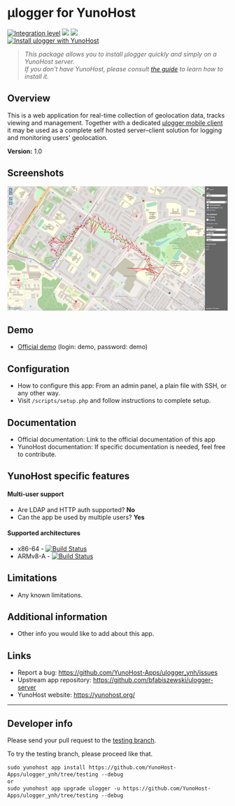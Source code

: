 # μlogger for YunoHost

[![Integration level](https://dash.yunohost.org/integration/ulogger.svg)](https://dash.yunohost.org/appci/app/ulogger) ![](https://ci-apps.yunohost.org/ci/badges/ulogger.status.svg) ![](https://ci-apps.yunohost.org/ci/badges/ulogger.maintain.svg)  
[![Install μlogger with YunoHost](https://install-app.yunohost.org/install-with-yunohost.svg)](https://install-app.yunohost.org/?app=ulogger)

> *This package allows you to install μlogger quickly and simply on a YunoHost server.  
If you don't have YunoHost, please consult [the guide](https://yunohost.org/#/install) to learn how to install it.*

## Overview
This is a web application for real-time collection of geolocation data, tracks viewing and management. Together with a dedicated [μlogger mobile client](https://github.com/bfabiszewski/ulogger-android) it may be used as a complete self hosted server–client solution for logging and monitoring users' geolocation.

**Version:** 1.0

## Screenshots

![](screenshot.png)

## Demo
* [Official demo](http://ulogger.fabiszewski.net/) (login: demo, password: demo)

## Configuration

- How to configure this app: From an admin panel, a plain file with SSH, or any other way.
- Visit `/scripts/setup.php` and follow instructions to complete setup.

## Documentation

 * Official documentation: Link to the official documentation of this app
 * YunoHost documentation: If specific documentation is needed, feel free to contribute.

## YunoHost specific features

#### Multi-user support

* Are LDAP and HTTP auth supported? **No**
* Can the app be used by multiple users? **Yes**

#### Supported architectures

* x86-64 - [![Build Status](https://ci-apps.yunohost.org/ci/logs/ulogger%20%28Community%29.svg)](https://ci-apps.yunohost.org/ci/apps/ulogger/)
* ARMv8-A - [![Build Status](https://ci-apps-arm.yunohost.org/ci/logs/ulogger%20%28Community%29.svg)](https://ci-apps-arm.yunohost.org/ci/apps/ulogger/)

## Limitations

* Any known limitations.

## Additional information

* Other info you would like to add about this app.

## Links

 * Report a bug: https://github.com/YunoHost-Apps/ulogger_ynh/issues
 * Upstream app repository: https://github.com/bfabiszewski/ulogger-server
 * YunoHost website: https://yunohost.org/

---

## Developer info

Please send your pull request to the [testing branch](https://github.com/YunoHost-Apps/ulogger_ynh/tree/testing).

To try the testing branch, please proceed like that.
```
sudo yunohost app install https://github.com/YunoHost-Apps/ulogger_ynh/tree/testing --debug
or
sudo yunohost app upgrade ulogger -u https://github.com/YunoHost-Apps/ulogger_ynh/tree/testing --debug
```
